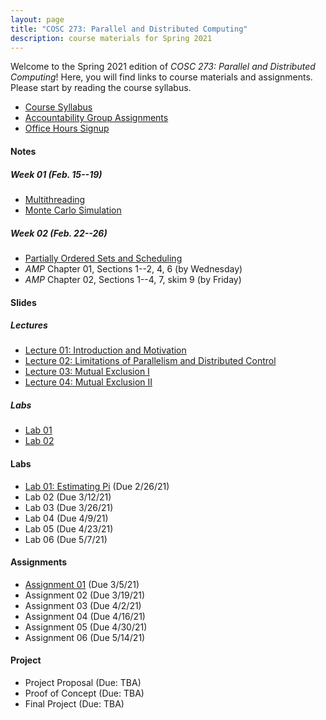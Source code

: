 ```yaml
---
layout: page
title: "COSC 273: Parallel and Distributed Computing"
description: course materials for Spring 2021
---
```


Welcome to the Spring 2021 edition of *COSC 273: Parallel and Distributed Computing*! Here, you will find links to course materials and assignments. Please start by reading the course syllabus.

+ [Course Syllabus](./syllabus/)
+ [Accountability Group Assignments](https://docs.google.com/spreadsheets/d/18fLHh-1Lz5KusvD_-_EsX0s0Joh6qrxHv9HukR4UWA0/edit?usp=sharing)
+ [Office Hours Signup](https://docs.google.com/spreadsheets/d/18fLHh-1Lz5KusvD_-_EsX0s0Joh6qrxHv9HukR4UWA0/edit?usp=sharing)

#### Notes

##### Week 01 (Feb. 15--19)

+ [Multithreading](./notes/multithreading/)
+ [Monte Carlo Simulation](./notes/monte-carlo-method/)

##### Week 02 (Feb. 22--26)

+ [Partially Ordered Sets and Scheduling](./notes/posets-and-scheduling/)
+ *AMP* Chapter 01, Sections 1--2, 4, 6 (by Wednesday)
+ *AMP* Chapter 02, Sections 1--4, 7, skim 9 (by Friday)

#### Slides

##### Lectures

- [Lecture 01: Introduction and Motivation](./slides/lec01-introduction-and-motivation/)
- [Lecture 02: Limitations of Parallelism and Distributed Control](./slides/lec02-limitations-of-parallelism/)
- [Lecture 03: Mutual Exclusion I](./slides/lec03-mutex-1/)
- [Lecture 04: Mutual Exclusion II](./slides/lec04-mutex-2/)

##### Labs

- [Lab 01](./slides/lab01/)
- [Lab 02](./slides/lab02/)


#### Labs

- [Lab 01: Estimating Pi](./labs/01-estimating-pi) (Due 2/26/21)
- Lab 02 (Due 3/12/21)
- Lab 03 (Due 3/26/21)
- Lab 04 (Due 4/9/21)
- Lab 05 (Due 4/23/21)
- Lab 06 (Due 5/7/21)

#### Assignments

- [Assignment 01](./hw/homework-01) (Due 3/5/21)
- Assignment 02 (Due 3/19/21)
- Assignment 03 (Due 4/2/21)
- Assignment 04 (Due 4/16/21)
- Assignment 05 (Due 4/30/21)
- Assignment 06 (Due 5/14/21)

#### Project

- Project Proposal (Due: TBA)
- Proof of Concept (Due: TBA)
- Final Project (Due: TBA)

